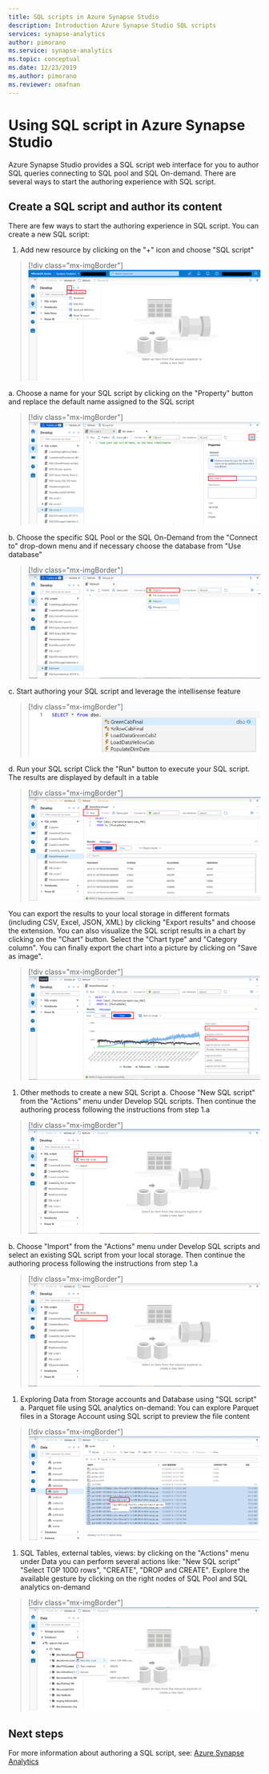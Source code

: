 ```yaml
---
title: SQL scripts in Azure Synapse Studio
description: Introduction Azure Synapse Studio SQL scripts   
services: synapse-analytics 
author: pimorano 
ms.service: synapse-analytics 
ms.topic: conceptual 
ms.date: 12/23/2019
ms.author: pimorano 
ms.reviewer: omafnan
---
```

# Using SQL script in Azure Synapse Studio

Azure Synapse Studio provides a SQL script web interface for you to author SQL queries connecting to SQL pool and SQL On-demand. There are several ways to start the authoring experience with SQL script. 

## Create a SQL script and author its content

There are few ways to start the authoring experience in SQL script. You can create a new SQL script:

1. Add new resource by clicking on the "+" icon and choose "SQL script" 

> [!div class="mx-imgBorder"] 
>![newsqlscript](./media/author-sql-script/newsqlscript.png)

a. Choose a name for your SQL script by clicking on the "Property" button   and replace the default name assigned to the SQL script

> [!div class="mx-imgBorder"] 
>![newsqlscript](./media/author-sql-script/newsqlscriptrename.png)

b. Choose the specific SQL Pool or the SQL On-Demand from the "Connect to" drop-down menu and if necessary choose the database from "Use database"

> [!div class="mx-imgBorder"] 
>![newsqlscript](./media/author-sql-script/newsqlchoosepool.png)

c. Start authoring your SQL script and leverage the intellisense feature

> [!div class="mx-imgBorder"] 
>![newsqlscript](./media/author-sql-script/newsqlintellisense.png)

d. Run your SQL script
Click the "Run" button to execute your SQL script. The results are displayed by default in a table 

> [!div class="mx-imgBorder"] 
>![newsqlscript](./media/author-sql-script/newsqlscriptresultstable.png)

You can export the results to your local storage in different formats (including CSV, Excel, JSON, XML) by clicking "Export results" and choose the extension. 
You can also visualize the SQL script results in a chart by clicking on the "Chart" button. Select the "Chart type" and "Category column". You can finally export the chart into a picture by clicking on "Save as image". 

> [!div class="mx-imgBorder"] 
>![newsqlscript](./media/author-sql-script/newsqlscriptresultschart.png)

1. Other methods to create a new SQL Script
a. Choose "New SQL script" from the "Actions" menu under Develop SQL scripts. Then continue the authoring process following the instructions from step 1.a

> [!div class="mx-imgBorder"] 
>![newsqlscript](./media/author-sql-script/newsqlscript2actions.png)

b. Choose "Import" from the "Actions" menu under Develop SQL scripts and select an existing SQL script from your local storage. Then continue the authoring process following the instructions from step 1.a

> [!div class="mx-imgBorder"] 
>![newsqlscript](./media/author-sql-script/newsqlscript3actions.png)

1. Exploring Data from Storage accounts and Database using "SQL script"
a. Parquet file using SQL analytics on-demand: You can explore Parquet files in a Storage Account using SQL script to preview the file content 

> [!div class="mx-imgBorder"] 
>![newsqlscript](./media/author-sql-script/newscriptsqlodparquet.png)

1. SQL Tables, external tables, views: by clicking on the "Actions" menu under Data you can perform several actions like: "New SQL script" "Select TOP 1000 rows", "CREATE", "DROP and CREATE". Explore the available gesture by clicking on the right nodes of SQL Pool and SQL analytics on-demand 

> [!div class="mx-imgBorder"] 
>![newsqlscript](./media/author-sql-script/newscriptdatabase.png)

## Next steps

For more information about authoring a SQL script, see:
[Azure Synapse Analytics](https://docs.microsoft.com/azure/synapse-analytics)